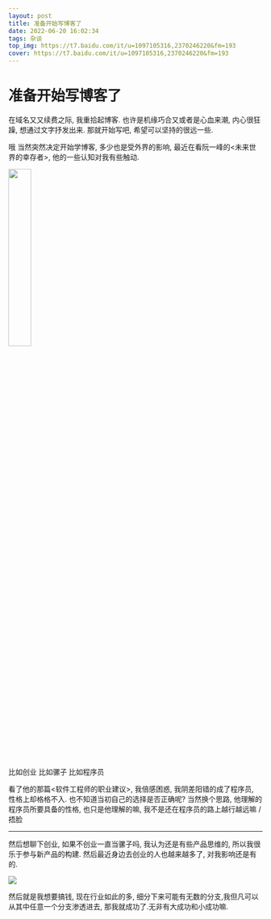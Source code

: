 ```yaml
---
layout: post
title: 准备开始写博客了
date: 2022-06-20 16:02:34
tags: 杂谈
top_img: https://t7.baidu.com/it/u=1097105316,2370246220&fm=193
cover: https://t7.baidu.com/it/u=1097105316,2370246220&fm=193
---
```


# 准备开始写博客了

在域名又又续费之际, 我重拾起博客. 也许是机缘巧合又或者是心血来潮, 内心很狂躁, 想通过文字抒发出来. 那就开始写吧, 希望可以坚持的很远一些.

哦 当然突然决定开始学博客, 多少也是受外界的影响, 最近在看阮一峰的<未来世界的幸存者>, 他的一些认知对我有些触动.

<img src='https://www.ruanyifeng.com/survivor/images/published_cover.jpg' width=30%>

比如创业  比如骡子  比如程序员

看了他的那篇<软件工程师的职业建议>, 我倍感困惑, 我阴差阳错的成了程序员, 性格上却格格不入. 也不知道当初自己的选择是否正确呢?  当然换个思路, 他理解的程序员所要具备的性格, 也只是他理解的嘛, 我不是还在程序员的路上越行越远嘛 /捂脸

***

然后想聊下创业, 如果不创业一直当骡子吗, 我认为还是有些产品思维的, 所以我很乐于参与新产品的构建. 然后最近身边去创业的人也越来越多了, 对我影响还是有的.

<img src='https://t7.baidu.com/it/u=1097105316,2370246220&fm=193'>


然后就是我想要搞钱, 现在行业如此的多, 细分下来可能有无数的分支,我但凡可以从其中任意一个分支渗透进去, 那我就成功了.无非有大成功和小成功嘛.
